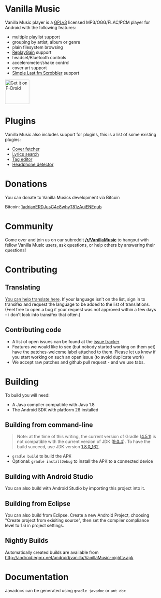 Vanilla Music
=====================

Vanilla Music player is a [GPLv3](LICENSE) licensed MP3/OGG/FLAC/PCM player for Android with the following features:
* multiple playlist support
* grouping by artist, album or genre
* plain filesystem browsing
* [ReplayGain](https://en.wikipedia.org/wiki/ReplayGain) support
* headset/Bluetooth controls
* accelerometer/shake control
* cover art support
* [Simple Last.fm Scrobbler](https://github.com/tgwizard/sls) support

[<img src="https://f-droid.org/badge/get-it-on.png"
      alt="Get it on F-Droid"
      height="80">](https://f-droid.org/app/ch.blinkenlights.android.vanilla)

Plugins
===========

Vanilla Music also includes support for plugins, this is a list of some existing plugins:
* [Cover fetcher](https://play.google.com/store/apps/details?id=com.kanedias.vanilla.coverfetch)
* [Lyrics search](https://play.google.com/store/apps/details?id=com.kanedias.vanilla.lyrics)
* [Tag editor](https://play.google.com/store/apps/details?id=com.kanedias.vanilla.audiotag)
* [Headphone detector](https://play.google.com/store/apps/details?id=ch.blinkenlights.android.vanillaplug)


Donations
===========
You can donate to Vanilla Musics development via Bitcoin

Bitcoin: [1adrianERDJusC4c8whyT81zAuiENEqub](https://blockchain.info/address/1adrianERDJusC4c8whyT81zAuiENEqub)


Community
===========
Come over and join us on our subreddit [**/r/VanillaMusic**](https://www.reddit.com/r/vanillamusic) to hangout with fellow Vanilla Music users, ask questions, or help others by answering their questions!

Contributing
===========

Translating
-----------
[You can help translate here][1]. If your language isn't on the list, sign in to transifex and request the language to be added to the list of translations.
(Feel free to open a bug if your request was not approved within a few days - i don't look into transifex that often.)

Contributing code
---------------
* A list of open issues can be found at the [issue tracker][2]
* Features we would like to see (but nobody started working on them yet) have the [patches-welcome][3] label attached to them. Please let us know if you start working on such an open issue (to avoid duplicate work)
* We accept raw patches and github pull request - and we use tabs.

Building
========
To build you will need:

 * A Java compiler compatible with Java 1.8
 * The Android SDK with platform 26 installed

Building from command-line
--------------------------
> Note: at the time of this writing, the current version of Gradle ([4.5.1](https://gradle.org/releases/)) is not compatible with the current version of JDK ([9.0.4](http://www.oracle.com/technetwork/java/javase/downloads/jdk9-downloads-3848520.html)). To have the build succeed, use JDK version [1.8.0_162](http://www.oracle.com/technetwork/java/javase/downloads/jdk8-downloads-2133151.html).
 * `gradle build` to build the APK
 * Optional: `gradle installDebug` to install the APK to a connected device

Building with Android Studio
---------------------
You can also build with Android Studio by importing this project into it.

Building from Eclipse
---------------------
You can also build from Eclipse. Create a new Android Project, choosing "Create
project from exisiting source", then set the compiler compliance level to 1.6
in project settings.

Nightly Builds
---------------------
Automatically created builds are available from http://android.eqmx.net/android/vanilla/VanillaMusic-nightly.apk

Documentation
=============
Javadocs can be generated using `gradle javadoc` or `ant doc`


  [1]: https://www.transifex.com/projects/p/vanilla-music-1/
  [2]: https://github.com/vanilla-music/vanilla/issues
  [3]: https://github.com/vanilla-music/vanilla/labels/patches-welcome
